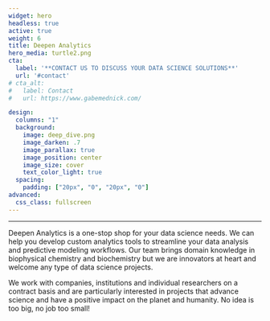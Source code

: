 ```yaml
---
widget: hero
headless: true
active: true
weight: 6
title: Deepen Analytics
hero_media: turtle2.png
cta:
  label: '**CONTACT US TO DISCUSS YOUR DATA SCIENCE SOLUTIONS**'
  url: '#contact'
# cta_alt:
#   label: Contact
#   url: https://www.gabemednick.com/

design:
  columns: "1"
  background:
    image: deep_dive.png
    image_darken: .7
    image_parallax: true
    image_position: center
    image_size: cover
    text_color_light: true
  spacing:
    padding: ["20px", "0", "20px", "0"]
advanced:
  css_class: fullscreen
---
```


****

Deepen Analytics is a one-stop shop for your data science needs. We can help you develop custom analytics tools to streamline your data analysis and predictive modeling workflows. Our team brings domain knowledge in biophysical chemistry and biochemistry but we are innovators at heart and welcome any type of data science projects. 

We work with companies, institutions and individual researchers on a contract basis and are particularly interested in projects that advance science and have a positive impact on the planet and humanity. No idea is too big, no job too small! 






